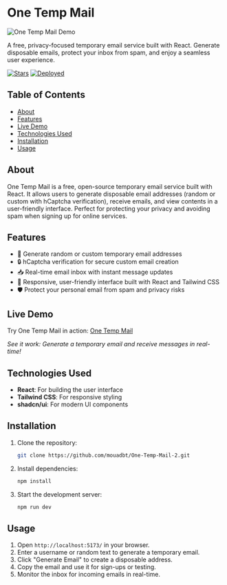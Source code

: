 
# One Temp Mail

![One Temp Mail Demo](https://mouadbt.github.io/One-Temp-Mail-2/screenshot.png)

A free, privacy-focused temporary email service built with React. Generate disposable emails, protect your inbox from spam, and enjoy a seamless user experience.

[![Stars](https://img.shields.io/github/stars/mouadbt/One-Temp-Mail-2)](https://github.com/mouadbt/One-Temp-Mail-2/stargazers)
[![Deployed](https://img.shields.io/badge/Deployed-GitHub%20Pages-brightgreen)](https://mouadbt.github.io/One-Temp-Mail-2/)

## Table of Contents
- [About](#about)
- [Features](#features)
- [Live Demo](#live-demo)
- [Technologies Used](#technologies-used)
- [Installation](#installation)
- [Usage](#usage)

## About
One Temp Mail is a free, open-source temporary email service built with React. It allows users to generate disposable email addresses (random or custom with hCaptcha verification), receive emails, and view contents in a user-friendly interface. Perfect for protecting your privacy and avoiding spam when signing up for online services.

## Features
- 📨 Generate random or custom temporary email addresses
- 🔒 hCaptcha verification for secure custom email creation
- 📥 Real-time email inbox with instant message updates
- 🎨 Responsive, user-friendly interface built with React and Tailwind CSS
- 🛡️ Protect your personal email from spam and privacy risks

## Live Demo
Try One Temp Mail in action: [One Temp Mail](https://mouadbt.github.io/One-Temp-Mail-2/)

*See it work: Generate a temporary email and receive messages in real-time!*

## Technologies Used
- **React**: For building the user interface
- **Tailwind CSS**: For responsive styling
- **shadcn/ui**: For modern UI components

## Installation
1. Clone the repository:
   ```bash
   git clone https://github.com/mouadbt/One-Temp-Mail-2.git
   ```
2. Install dependencies:
   ```bash
   npm install
   ```
3. Start the development server:
   ```bash
   npm run dev
   ```

## Usage
1. Open `http://localhost:5173/` in your browser.
2. Enter a username or random text to generate a temporary email.
3. Click "Generate Email" to create a disposable address.
4. Copy the email and use it for sign-ups or testing.
5. Monitor the inbox for incoming emails in real-time.

